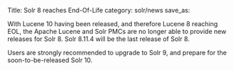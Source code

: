 Title: Solr 8 reaches End-Of-Life
category: solr/news
save_as:

With Lucene 10 having been released, and therefore Lucene 8 reaching EOL, the Apache Lucene and Solr PMCs are no longer able to provide new releases for Solr 8.
Solr 8.11.4 will be the last release of Solr 8.

Users are strongly recommended to upgrade to Solr 9, and prepare for the soon-to-be-released Solr 10.
